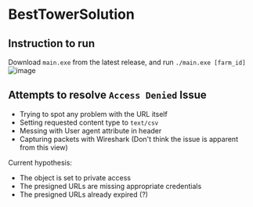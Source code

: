 # BestTowerSolution
## Instruction to run
Download `main.exe` from the latest release, and run `./main.exe [farm_id]`
![image](https://github.com/calebWei/BestTowerSolution/assets/100410646/45dbf30a-8dc8-474a-813b-468c5ccb9032)

## Attempts to resolve `Access Denied` Issue
- Trying to spot any problem with the URL itself
- Setting requested content type to `text/csv`
- Messing with User agent attribute in header
- Capturing packets with Wireshark (Don't think the issue is apparent from this view)

Current hypothesis:
- The object is set to private access
- The presigned URLs are missing appropriate credentials
- The presigned URLs already expired (?)
